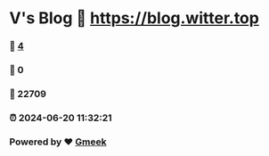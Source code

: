 # V's Blog :link: https://blog.witter.top 
### :page_facing_up: [4](https://blog.witter.top/tag.html) 
### :speech_balloon: 0 
### :hibiscus: 22709 
### :alarm_clock: 2024-06-20 11:32:21 
### Powered by :heart: [Gmeek](https://github.com/Meekdai/Gmeek)
